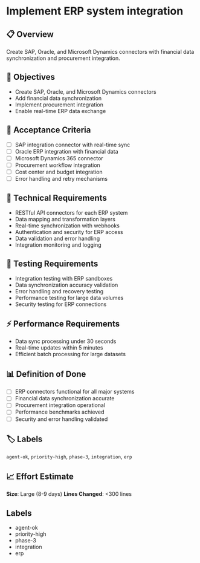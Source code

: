 # Implement ERP system integration

## 📋 Overview

Create SAP, Oracle, and Microsoft Dynamics connectors with financial data
synchronization and procurement integration.

## 🎯 Objectives

- Create SAP, Oracle, and Microsoft Dynamics connectors
- Add financial data synchronization
- Implement procurement integration
- Enable real-time ERP data exchange

## 📝 Acceptance Criteria

- [ ] SAP integration connector with real-time sync
- [ ] Oracle ERP integration with financial data
- [ ] Microsoft Dynamics 365 connector
- [ ] Procurement workflow integration
- [ ] Cost center and budget integration
- [ ] Error handling and retry mechanisms

## 🔧 Technical Requirements

- RESTful API connectors for each ERP system
- Data mapping and transformation layers
- Real-time synchronization with webhooks
- Authentication and security for ERP access
- Data validation and error handling
- Integration monitoring and logging

## 🧪 Testing Requirements

- Integration testing with ERP sandboxes
- Data synchronization accuracy validation
- Error handling and recovery testing
- Performance testing for large data volumes
- Security testing for ERP connections

## ⚡ Performance Requirements

- Data sync processing under 30 seconds
- Real-time updates within 5 minutes
- Efficient batch processing for large datasets

## 📊 Definition of Done

- [ ] ERP connectors functional for all major systems
- [ ] Financial data synchronization accurate
- [ ] Procurement integration operational
- [ ] Performance benchmarks achieved
- [ ] Security and error handling validated

## 🏷️ Labels

`agent-ok`, `priority-high`, `phase-3`, `integration`, `erp`

## 📈 Effort Estimate

**Size**: Large (8-9 days) **Lines Changed**: <300 lines

## Labels

- agent-ok
- priority-high
- phase-3
- integration
- erp
